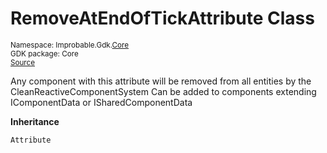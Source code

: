 
# RemoveAtEndOfTickAttribute Class
<sup>
Namespace: Improbable.Gdk.<a href="{{urlRoot}}/api/core-index">Core</a><br/>
GDK package: Core<br/>
<a href="https://www.github.com/spatialos/gdk-for-unity/blob/decea028/workers/unity/Packages/io.improbable.gdk.core/Attributes/RemoveAtEndOfTickAttribute.cs/#L11">Source</a>
<style>
a code {
                    padding: 0em 0.25em!important;
}
code {
                    background-color: #ffffff!important;
}
</style>
</sup>


</p>



<p>Any component with this attribute will be removed from all entities by the CleanReactiveComponentSystem Can be added to components extending IComponentData or ISharedComponentData </p>



</p>

<b>Inheritance</b>

<code>Attribute</code>













